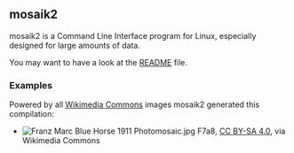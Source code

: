 ## mosaik2

mosaik2 is a Command Line Interface program for Linux, especially designed for large amounts of data.

You may want to have a look at the [README](https://github.com/f7a8/mosaik2/blob/main/README) file.

### Examples

Powered by all [Wikimedia Commons](https://commons.wikimedia.org/) images mosaik2 generated this compilation:
   - ![Franz Marc Blue Horse 1911 Photomosaic.jpg](https://upload.wikimedia.org/wikipedia/commons/6/61/Franz_Marc_Blue_Horse_1911_Photomosaic.jpg) F7a8, [CC BY-SA 4.0](https://creativecommons.org/licenses/by-sa/4.0), via Wikimedia Commons
